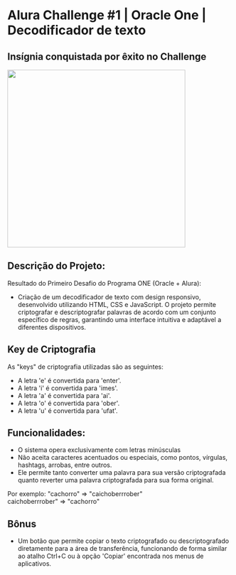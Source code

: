 # Alura Challenge #1 | Oracle One | Decodificador de texto

Insígnia conquistada por êxito no Challenge
---
<img width="400" heigth="400" src="https://user-images.githubusercontent.com/53119511/182505237-fe83c597-f435-4ed5-bdf8-5b70b99537ca.png">

Descrição do Projeto:
---
Resultado do Primeiro Desafio do Programa ONE (Oracle + Alura):

- Criação de um decodificador de texto com design responsivo, desenvolvido utilizando HTML, CSS e JavaScript. O projeto permite criptografar e descriptografar palavras de acordo com um conjunto específico de regras, garantindo uma interface intuitiva e adaptável a diferentes dispositivos.

Key de Criptografia
---

As "keys" de criptografia utilizadas são as seguintes:
- A letra 'e' é convertida para 'enter'.<br>
- A letra 'i' é convertida para 'imes'.<br>
- A letra 'a' é convertida para 'ai'.<br>
- A letra 'o' é convertida para 'ober'.<br>
- A letra 'u' é convertida para 'ufat'.<br>

Funcionalidades:
---
- O sistema opera exclusivamente com letras minúsculas 
- Não aceita caracteres acentuados ou especiais, como pontos, vírgulas, hashtags, arrobas, entre outros. 
- Ele permite tanto converter uma palavra para sua versão criptografada quanto reverter uma palavra criptografada para sua forma original.

Por exemplo:
"cachorro" => "caichoberrrober"<br>
caichoberrrober" => "cachorro"

Bônus
---
- Um botão que permite copiar o texto criptografado ou descriptografado diretamente para a área de transferência, funcionando de forma similar ao atalho Ctrl+C ou à opção 'Copiar' encontrada nos menus de aplicativos.


